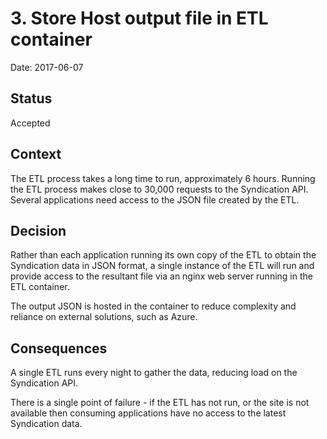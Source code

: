 # 3. Store Host output file in ETL container

Date: 2017-06-07

## Status

Accepted

## Context

The ETL process takes a long time to run, approximately 6 hours.
Running the ETL process makes close to 30,000 requests to the Syndication API.
Several applications need access to the JSON file created by the ETL.

## Decision

Rather than each application running its own copy of the ETL to obtain the Syndication data in JSON format, a single instance of the ETL
will run and provide access to the resultant file via an nginx web server running in the ETL container.

The output JSON is hosted in the container to reduce complexity and reliance on external solutions, such as Azure.

## Consequences

A single ETL runs every night to gather the data, reducing load on the Syndication API.

There is a single point of failure - if the ETL has not run, or the site is not available then consuming applications have no access to the
latest Syndication data.
